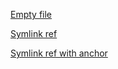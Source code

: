 <!--
 - SPDX-FileCopyrightText: 2023 Serokell <https://serokell.io>
 -
 - SPDX-License-Identifier: MPL-2.0
 -->

[Empty file](a)

[Symlink ref](../s.md)

[Symlink ref with anchor](../s.md#a)

